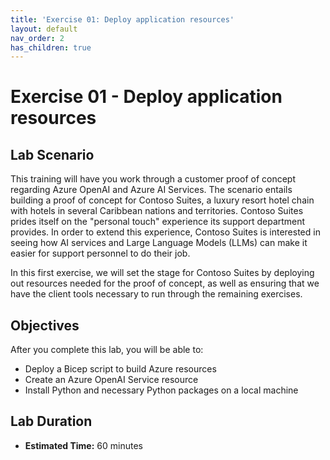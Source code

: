 ```yaml
---
title: 'Exercise 01: Deploy application resources'
layout: default
nav_order: 2
has_children: true
---
```


# Exercise 01 - Deploy application resources

## Lab Scenario

This training will have you work through a customer proof of concept regarding Azure OpenAI and Azure AI Services. The scenario entails building a proof of concept for Contoso Suites, a luxury resort hotel chain with hotels in several Caribbean nations and territories. Contoso Suites prides itself on the "personal touch" experience its support department provides. In order to extend this experience, Contoso Suites is interested in seeing how AI services and Large Language Models (LLMs) can make it easier for support personnel to do their job.

In this first exercise, we will set the stage for Contoso Suites by deploying out resources needed for the proof of concept, as well as ensuring that we have the client tools necessary to run through the remaining exercises.

## Objectives

After you complete this lab, you will be able to:

* Deploy a Bicep script to build Azure resources
* Create an Azure OpenAI Service resource
* Install Python and necessary Python packages on a local machine

## Lab Duration

* **Estimated Time:** 60 minutes
